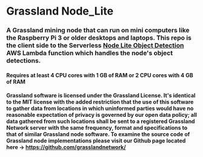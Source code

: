 # Grassland Node_Lite

### A Grassland mining node that can run on mini computers like the Raspberry Pi 3 or older desktops and laptops. This repo is the client side to the Serverless [Node Lite Object Detection](https://github.com/grasslandnetwork/node_lite_object_detection) AWS Lambda function which handles the node's object detections. 

#### Requires at least 4 CPU cores with 1 GB of RAM or 2 CPU cores with 4 GB of RAM


#### Grassland software is licensed under the Grassland License. It's identical to the MIT license with the added restriction that the use of this software to gather data from locations in which uninformed parties would have no reasonable expectation of privacy is governed by our open data policy; all data gathered from such locations shall be sent to a registered Grassland Network server with the same frequency, format and specifications to that of similar Grassland node software. To examine the source code of Grassland node implementations please visit our Github page located here -> https://github.com/grasslandnetwork/
